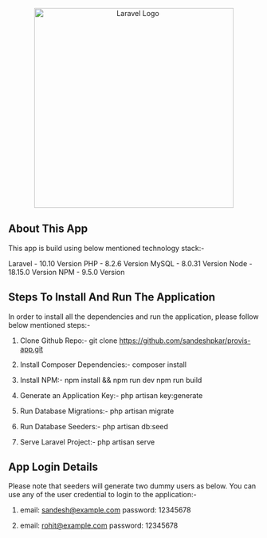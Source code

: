 <p align="center"><a href="https://laravel.com" target="_blank"><img src="https://raw.githubusercontent.com/laravel/art/master/logo-lockup/5%20SVG/2%20CMYK/1%20Full%20Color/laravel-logolockup-cmyk-red.svg" width="400" alt="Laravel Logo"></a></p>


## About This App


This app is build using below mentioned technology stack:-

Laravel - 10.10 Version
PHP - 8.2.6 Version
MySQL - 8.0.31 Version
Node - 18.15.0 Version
NPM - 9.5.0 Version

## Steps To Install And Run The Application

In order to install all the dependencies and run the application, please follow below mentioned steps:-

1. Clone Github Repo:-
git clone https://github.com/sandeshpkar/provis-app.git

2. Install Composer Dependencies:-
composer install

3. Install NPM:-
npm install && npm run dev
npm run build

4. Generate an Application Key:-
php artisan key:generate

5. Run Database Migrations:-
php artisan migrate

6. Run Database Seeders:-
php artisan db:seed

7. Serve Laravel Project:-
php artisan serve

## App Login Details

Please note that seeders will generate two dummy users as below. You can use any of the user credential to login to the application:-

1)  email: sandesh@example.com
	password: 12345678

2)  email: rohit@example.com
	password: 12345678

